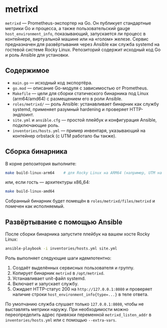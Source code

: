 # metrixd

`metrixd` — Prometheus-экспортер на Go. Он публикует стандартные метрики Go и процесса, а также пользовательский gauge `host_environment_info`, показывающий, запускается ли процесс в контейнере, виртуальной машине или на «голом» железе. Сервис предназначен для развёртывания через Ansible как служба systemd на гостевой системе Rocky Linux. Репозиторий содержит исходный код Go и роль Ansible для установки.

## Содержимое

* `main.go` — исходный код экспортёра.
* `go.mod` — описание Go-модуля с зависимостью от Prometheus.
* `Makefile` — цели для сборки статического бинарника под Linux (arm64/amd64) с размещением его в роли Ansible.
* `roles/metrixd/` — роль Ansible: устанавливает бинарник как службу systemd, применяет разумный hardening и проверяет HTTP-эндпоинт.
* `site.yml` и `ansible.cfg` — простой плейбук и конфигурация Ansible, подключающие роль.
* `inventories/hosts.yml` — пример инвентаря, указывающий на контейнер orbstack (с UTM работало бы также).

## Сборка бинарника

В корне репозитория выполните:

```sh
make build-linux-arm64    # для Rocky Linux на ARM64 (например, UTM на Apple Silicon)
```

или, если гость — архитектуры x86_64:

```sh
make build-linux-amd64
```

Собранный бинарник будет помещён в `roles/metrixd/files/metrixd` и помечен как исполняемый.

## Развёртывание с помощью Ansible

После сборки бинарника запустите плейбук на вашем хосте Rocky Linux:

```sh
ansible-playbook -i inventories/hosts.yml site.yml
```

Роль выполняет следующие шаги идемпотентно:

1. Создаёт выделённых сервисных пользователя и группу.
2. Копирует бинарник `metrixd` в `/opt/metrixd`.
3. Устанавливает unit-файл systemd.
4. Включает и запускает службу.
5. Ожидает HTTP-статус 200 на `http://127.0.0.1:8080` и проверяет наличие строки `host_environment_info{type=...}` в теле ответа.

По умолчанию служба слушает только `127.0.0.1:8080`, чтобы не выставлять метрики наружу. При необходимости можно переопределить адрес привязки переменной `metrixd_listen_addr` в `inventories/hosts.yml` или с помощью `--extra-vars`.
